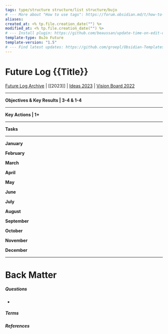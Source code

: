 ```yaml
---
tags: type/structure structure/list structure/bujo
# --- More about "How to use tags": https://forum.obsidian.md/t/how-to-use-tags/
aliases: 
created_at: <% tp.file.creation_date("") %>
modified_at: <% tp.file.creation_date("") %>
# --- Install plugin: https://github.com/beaussan/update-time-on-edit-obsidian
template-type: BuJo Future
template-version: "1.5"
# --- Find latest updates: https://github.com/groepl/Obsidian-Templates
---
```

# Future Log {{Title}}

<!-- Main STRUCTURE of my content -->
[Future Log Archive](Future%20Log%20Archive.md) | [[2023]] | [Ideas 2023](Ideas%202023.md) | [Vision Board 2022](Vision%20Board%202022.md)
___

**Objectives & Key Results | 3-4 & 1-4**


___

**Key Actions | 1+**


___

**Tasks**


___

**January**

**February**

**March**

**April**

**May**

**June**

**July**

**August**

**September**

**October**

**November**

**December**


___
# Back Matter
##### Questions
<!-- What remains for you to consider? --> 
- 

##### Terms
<!-- Links to definition pages -->


##### References
<!-- Links to pages not referenced in the content -->
